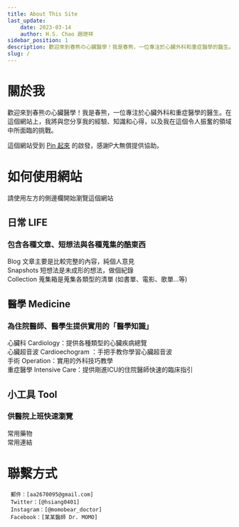 ```yaml
---
title: About This Site
last_update: 
    date: 2023-03-14
    author: H.S. Chao 趙玴祥
sidebar_position: 1
description: 歡迎來到春熊の心臟醫學！我是春熊，一位專注於心臟外科和重症醫學的醫生。在這個網站上，我將與您分享我的經驗、知識和心得，以及我在這個令人振奮的領域中所面臨的挑戰。
slug: /
---
```

# 關於我  
  
歡迎來到春熊の心臟醫學！我是春熊，一位專注於心臟外科和重症醫學的醫生。在這個網站上，我將與您分享我的經驗、知識和心得，以及我在這個令人振奮的領域中所面臨的挑戰。  

這個網站受到 [Pin 起來](https://pinchlime.com) 的啟發，感謝P大無償提供協助。  

# 如何使用網站  

請使用左方的側邊欄開始瀏覽這個網站  
## 日常 LIFE
  
### 包含各種文章、短想法與各種蒐集的酷東西  
  
Blog 文章主要是比較完整的內容，純個人意見  
Snapshots 短想法是未成形的想法，做個紀錄  
Collection 蒐集箱是蒐集各類型的清單 (如書單、電影、歌單...等)  
  
## 醫學 Medicine  
  
### 為住院醫師、醫學生提供實用的「醫學知識」
  
心臟科 Cardiology：提供各種類型的心臟疾病總覽  
心臟超音波 Cardioechogram ：手把手教你學習心臟超音波  
手術 Operation：實用的外科技巧教學  
重症醫學 Intensive Care：提供剛進ICU的住院醫師快速的臨床指引  
  
## 小工具 Tool  
  
### 供醫院上班快速瀏覽
  
常用藥物    
常用連結  
  
# 聯繫方式
     郵件：[aa2670095@gmail.com]  
     Twitter：[@hsiang0401]  
     Instagram：[@momobear_doctor]  
     Facebook：[某某醫師 Dr. MOMO]  
